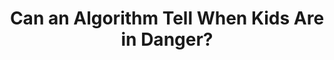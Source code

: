 ---
categories: ['ai', 'algorithms', 'data science', 'articles', 'all_articles']
provider_display: "www.nytimes.com"
provider_name: "www.nytimes.com"
favicon_url: "https://static01.nyt.com/favicon.ico"
title: "Can an Algorithm Tell When Kids Are in Danger?"
published: "2018-01-07T02:32:41"
source: https://www.nytimes.com/2018/01/02/magazine/can-an-algorithm-tell-when-kids-are-in-danger.html
thumbnail: https://static01.nyt.com/images/2018/01/07/magazine/07mag-analytics1/07mag-07analytics-t_CA0-facebookJumbo.jpg
---